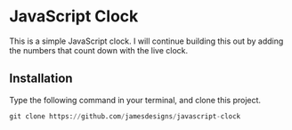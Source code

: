# JavaScript Clock
This is a simple JavaScript clock. I will continue building this out by adding the numbers that count down with the live clock.

## Installation
Type the following command in your terminal, and clone this project. 
```python
git clone https://github.com/jamesdesigns/javascript-clock
```